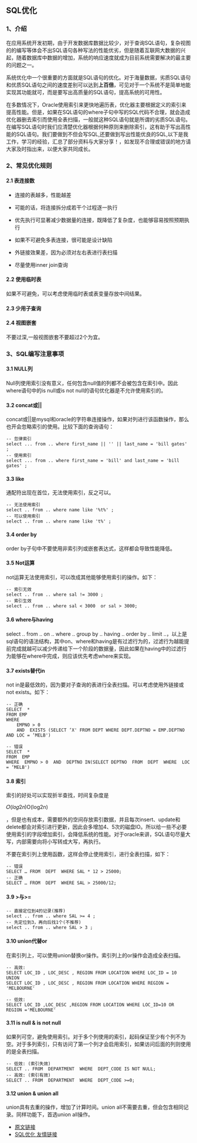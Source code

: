 ## SQL优化

### 1、介绍

在应用系统开发初期，由于开发数据库数据比较少，对于查询SQL语句，复杂视图的的编写等体会不出SQL语句各种写法的性能优劣，但是随着互联网大数据的兴起，随着数据库中数据的增加，系统的响应速度就成为目前系统需要解决的最主要的问题之一。

系统优化中一个很重要的方面就是SQL语句的优化。对于海量数据，劣质SQL语句和优质SQL语句之间的速度差别可以达到**上百倍**，可见对于一个系统不是简单地能实现其功能就可，而是要写出高质量的SQL语句，提高系统的可用性。

在多数情况下，Oracle使用索引来更快地遍历表，优化器主要根据定义的索引来提高性能。但是，如果在SQL语句的where子句中写的SQL代码不合理，就会造成优化器删去索引而使用全表扫描，一般就这种SQL语句就是所谓的劣质SQL语句。在编写SQL语句时我们应清楚优化器根据何种原则来删除索引，这有助于写出高性能的SQL语句。我们要做到不但会写SQL,还要做到写出性能优良的SQL,以下是我工作，学习的经验，汇总了部分资料与大家分享！，如发现不合理或错误的地方请大家及时指出来，以便大家共同成长。

### 2、常见优化规则

#### 2.1 表连接数

- 连接的表越多，性能越差

- 可能的话，将连接拆分成若干个过程逐一执行

- 优先执行可显著减少数据量的连接，既降低了复杂度，也能够容易按照预期执行

- 如果不可避免多表连接，很可能是设计缺陷

- 外链接效果差，因为必须对左右表进行表扫描

- 尽量使用inner join查询

#### 2.2 使用临时表

如果不可避免，可以考虑使用临时表或表变量存放中间结果。

#### 2.3 少用子查询

#### 2.4 视图嵌套

不要过深,一般视图嵌套不要超过2个为宜。

### 3、SQL编写注意事项

#### 3.1 NULL列

Null列使用索引没有意义，任何包含null值的列都不会被包含在索引中。因此where语句中的is null或is not null的语句优化器是不允许使用索引的。

#### 3.2 concat或||

concat或||是mysql和oracle的字符串连接操作，如果对列进行该函数操作，那么也开会忽略索引的使用。比较下面的查询语句：

```
-- 忽律索引
select ... from .. where first_name || '' || last_name = 'bill gates' ;
-- 使用索引
select ... from .. where first_name = 'bill' and last_name = 'bill gates' ;
```

#### 3.3 like

通配符出现在首位，无法使用索引，反之可以。

```
-- 无法使用索引
select .. from .. where name like '%t%' ;
-- 可以使用索引
select .. from .. where name like 't%' ;
```

#### 3.4 order by

order by子句中不要使用非索引列或嵌套表达式，这样都会导致性能降低。

#### 3.5 Not运算

not运算无法使用索引，可以改成其他能够使用索引的操作。如下：

```
-- 索引无效
select .. from .. where sal != 3000 ;
-- 索引生效
select .. from .. where sal < 3000  or sal > 3000;
```

#### 3.6 where与having

select .. from .. on .. where .. group by .. having .. order by .. limit ..，以上是sql语句的语法结构，其中on、where和having是有过滤行为的，过滤行为越能提前完成就越可以减少传递给下一个阶段的数据量，因此如果在having中的过滤行为能够在where中完成，则应该优先考虑where来实现。

#### 3.7 exists替代in

not in是最低效的，因为要对子查询的表进行全表扫描。可以考虑使用外链接或not exists。如下：

```
-- 正确
SELECT  *
FROM EMP 
WHERE  
    EMPNO > 0 
    AND  EXISTS (SELECT ‘X' FROM DEPT WHERE DEPT.DEPTNO = EMP.DEPTNO AND LOC = ‘MELB')

-- 错误
SELECT  * 
FROM  EMP 
WHERE  EMPNO > 0  AND  DEPTNO IN(SELECT DEPTNO  FROM  DEPT  WHERE  LOC = ‘MELB')
```

#### 3.8 索引

索引的好处可以实现折半查找，时间复杂度是

𝑂(𝑙𝑜𝑔2𝑛)O(log2n)

，但是也有成本，需要额外的空间存放索引数据，并且每次insert、update和delete都会对索引进行更新，因此会多增加4、5次的磁盘IO。所以给一些不必要使用索引的字段增加索引，会降低系统的性能。对于oracle来讲，SQL语句尽量大写，内部需要向将小写转成大写，再执行。



不要在索引列上使用函数，这样会停止使用索引，进行全表扫描，如下：

```
-- 错误
SELECT … FROM  DEPT  WHERE SAL * 12 > 25000; 
-- 正确
SELECT … FROM  DEPT  WHERE SAL > 25000/12; 
```

#### 3.9 >与>=

```
-- 直接定位到4的记录(推荐)
select .. from .. where SAL >= 4 ;
-- 先定位到3，再向后找1个(不推荐)
select .. from .. where SAL > 3 ;
```

#### 3.10 union代替or

在索引列上，可以使用union替换or操作。索引列上的or操作会造成全表扫描。

```
-- 高效: 
SELECT LOC_ID , LOC_DESC , REGION FROM LOCATION WHERE LOC_ID = 10 
UNION 
SELECT LOC_ID , LOC_DESC , REGION FROM LOCATION WHERE REGION = 'MELBOURNE' 

-- 低效: 
SELECT LOC_ID ,LOC_DESC ,REGION FROM LOCATION WHERE LOC_ID=10 OR REGION ='MELBOURNE'
```

#### 3.11 is null & is not null

如果列可空，避免使用索引。对于多个列使用的索引，起码保证至少有个列不为空。对于多列索引，只有访问了第一个列才会启用索引，如果访问后面的列则使用的是全表扫描。

```
-- 低效: (索引失效) 
SELECT .. FROM  DEPARTMENT  WHERE  DEPT_CODE IS NOT NULL; 
-- 高效: (索引有效) 
SELECT .. FROM  DEPARTMENT  WHERE  DEPT_CODE >=0; 
```

#### 3.12 union & union all

union具有去重的操作，增加了计算时间。union all不需要去重，但会包含相同记录。同样功能下，首选union all操作。

- [原文链接](https://www.cnblogs.com/xupccc/p/9661972.html)
- [SQL优化 友情链接](https://www.cnblogs.com/dukuan/p/9486166.html)
